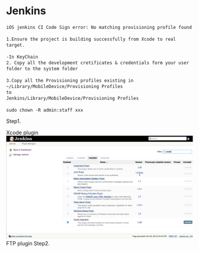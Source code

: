 # Jenkins

    iOS jenkins CI Code Sign error: No matching provisioning profile found

    1.Ensure the project is building successfully from Xcode to real target.

    -In KeyChain
    2. Copy all the development cretificates & credentials form your user folder to the system folder

    3.Copy all the Provisioning profiles existing in
    ~/Library/MobileDevice/Provisioning Profiles
    to
    Jenkins/Library/MobileDevice/Provisioning Profiles

    sudo chown -R admin:staff xxx
    
Step1. 

Xcode plugin
![Xcode plugin](assets/jenkins/Screen_Shot_2015-12-20_at_18.45.09.png)
FTP plugin
Step2. 